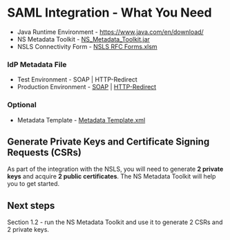# SAML Integration - What You Need

* Java Runtime Environment - https://www.java.com/en/download/
* NS Metadata Toolkit - [NS_Metadata_Toolkit.jar](https://github.com/Digital-Platform-Services/Nova-Scotia-Login-Service/raw/master/Metadata%20Toolkit/NS_Metadata_Toolkit.jar)	
* NSLS Connectivity Form - [NSLS RFC Forms.xlsm](https://github.com/Digital-Platform-Services/Nova-Scotia-Login-Service/raw/master/Forms/NSLS%20-%20RFC%20Forms.xlsm)

### IdP Metadata File
* Test Environment - SOAP | HTTP-Redirect
* Production Environment - [SOAP](IdP-Metadata/mynsid-idp.meta-signed-slo-soap.20190814.xml) | [HTTP-Redirect](IdP-Metadata/mynsid-idp.meta-signed-slo-redirect.20190814.xml)

### Optional 
* Metadata Template - [Metadata Template.xml](https://github.com/Digital-Platform-Services/Nova-Scotia-Login-Service/blob/master/Metadata%20Template/Metadata%20Template.xml)

## Generate Private Keys and Certificate Signing Requests (CSRs)
As part of the integration with the NSLS, you will need to generate **2 private keys** and acquire **2 public certificates**. The NS Metadata Toolkit will help you to get started.

## Next steps
Section 1.2 - run the NS Metadata Toolkit and use it to generate 2 CSRs and 2 private keys.

